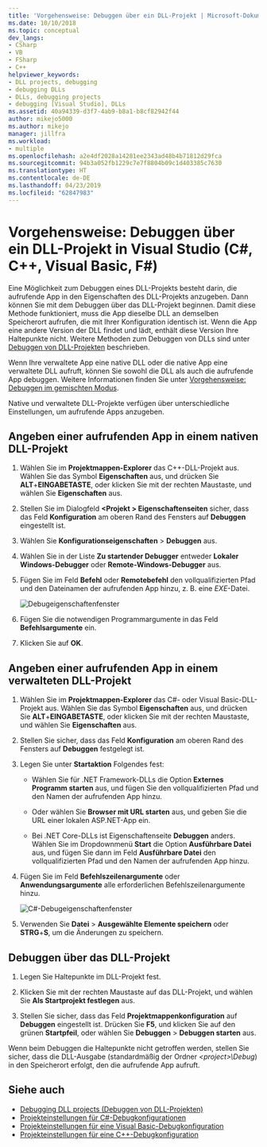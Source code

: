 ```yaml
---
title: 'Vorgehensweise: Debuggen über ein DLL-Projekt | Microsoft-Dokumentation'
ms.date: 10/10/2018
ms.topic: conceptual
dev_langs:
- CSharp
- VB
- FSharp
- C++
helpviewer_keywords:
- DLL projects, debugging
- debugging DLLs
- DLLs, debugging projects
- debugging [Visual Studio], DLLs
ms.assetid: 40a94339-d3f7-4ab9-b8a1-b8cf82942f44
author: mikejo5000
ms.author: mikejo
manager: jillfra
ms.workload:
- multiple
ms.openlocfilehash: a2e4df2028a14281ee2343ad48b4b71812d29fca
ms.sourcegitcommit: 94b3a052fb1229c7e7f8804b09c1d403385c7630
ms.translationtype: HT
ms.contentlocale: de-DE
ms.lasthandoff: 04/23/2019
ms.locfileid: "62847983"
---
```

# <a name="how-to-debug-from-a-dll-project-in-visual-studio-c-c-visual-basic-f"></a>Vorgehensweise: Debuggen über ein DLL-Projekt in Visual Studio (C#, C++, Visual Basic, F#)

Eine Möglichkeit zum Debuggen eines DLL-Projekts besteht darin, die aufrufende App in den Eigenschaften des DLL-Projekts anzugeben. Dann können Sie mit dem Debuggen über das DLL-Projekt beginnen. Damit diese Methode funktioniert, muss die App dieselbe DLL an demselben Speicherort aufrufen, die mit Ihrer Konfiguration identisch ist. Wenn die App eine andere Version der DLL findet und lädt, enthält diese Version Ihre Haltepunkte nicht. Weitere Methoden zum Debuggen von DLLs sind unter [Debuggen von DLL-Projekten](../debugger/debugging-dll-projects.md) beschrieben.

Wenn Ihre verwaltete App eine native DLL oder die native App eine verwaltete DLL aufruft, können Sie sowohl die DLL als auch die aufrufende App debuggen. Weitere Informationen finden Sie unter [Vorgehensweise: Debuggen im gemischten Modus](../debugger/how-to-debug-in-mixed-mode.md).

Native und verwaltete DLL-Projekte verfügen über unterschiedliche Einstellungen, um aufrufende Apps anzugeben.

## <a name="specify-a-calling-app-in-a-native-dll-project"></a>Angeben einer aufrufenden App in einem nativen DLL-Projekt

1. Wählen Sie im **Projektmappen-Explorer** das C++-DLL-Projekt aus. Wählen Sie das Symbol **Eigenschaften** aus, und drücken Sie **ALT**+**EINGABETASTE**, oder klicken Sie mit der rechten Maustaste, und wählen Sie **Eigenschaften** aus.

1. Stellen Sie im Dialogfeld **\<Projekt > Eigenschaftenseiten** sicher, dass das Feld **Konfiguration** am oberen Rand des Fensters auf **Debuggen** eingestellt ist.

1. Wählen Sie **Konfigurationseigenschaften** > **Debuggen** aus.

1. Wählen Sie in der Liste **Zu startender Debugger** entweder **Lokaler Windows-Debugger** oder **Remote-Windows-Debugger** aus.

1. Fügen Sie im Feld **Befehl** oder **Remotebefehl** den vollqualifizierten Pfad und den Dateinamen der aufrufenden App hinzu, z. B. eine *EXE*-Datei.

   ![Debugeigenschaftenfenster](../debugger/media/dbg-debugging-properties-dll.png "Debugeigenschaftenfenster")

1. Fügen Sie die notwendigen Programmargumente in das Feld **Befehlsargumente** ein.

1. Klicken Sie auf **OK**.

## <a name="specify-a-calling-app-in-a-managed-dll-project"></a>Angeben einer aufrufenden App in einem verwalteten DLL-Projekt

1. Wählen Sie im **Projektmappen-Explorer** das C#- oder Visual Basic-DLL-Projekt aus. Wählen Sie das Symbol **Eigenschaften** aus, und drücken Sie **ALT**+**EINGABETASTE**, oder klicken Sie mit der rechten Maustaste, und wählen Sie **Eigenschaften** aus.

1. Stellen Sie sicher, dass das Feld **Konfiguration** am oberen Rand des Fensters auf **Debuggen** festgelegt ist.

1. Legen Sie unter **Startaktion** Folgendes fest:

   - Wählen Sie für .NET Framework-DLLs die Option **Externes Programm starten** aus, und fügen Sie den vollqualifizierten Pfad und den Namen der aufrufenden App hinzu.

   - Oder wählen Sie **Browser mit URL starten** aus, und geben Sie die URL einer lokalen ASP.NET-App ein.

   - Bei .NET Core-DLLs ist Eigenschaftenseite **Debuggen** anders. Wählen Sie im Dropdownmenü **Start** die Option **Ausführbare Datei** aus, und fügen Sie dann im Feld **Ausführbare Datei** den vollqualifizierten Pfad und den Namen der aufrufenden App hinzu.

1. Fügen Sie im Feld **Befehlszeilenargumente** oder **Anwendungsargumente** alle erforderlichen Befehlszeilenargumente hinzu.

   ![C#-Debugeigenschaftenfenster](../debugger/media/dbg-debugging-properties-dll-csharp.png "C#-Debugeigenschaftenfenster")

1. Verwenden Sie **Datei** > **Ausgewählte Elemente speichern** oder **STRG**+**S**, um die Änderungen zu speichern.

## <a name="debug-from-the-dll-project"></a>Debuggen über das DLL-Projekt

1. Legen Sie Haltepunkte im DLL-Projekt fest.

1. Klicken Sie mit der rechten Maustaste auf das DLL-Projekt, und wählen Sie **Als Startprojekt festlegen** aus.

1. Stellen Sie sicher, dass das Feld **Projektmappenkonfiguration** auf **Debuggen** eingestellt ist. Drücken Sie **F5**, und klicken Sie auf den grünen **Startpfeil**, oder wählen Sie **Debuggen** > **Debuggen starten** aus.

Wenn beim Debuggen die Haltepunkte nicht getroffen werden, stellen Sie sicher, dass die DLL-Ausgabe (standardmäßig der Ordner *\<project>\Debug*) in den Speicherort erfolgt, den die aufrufende App aufruft.

## <a name="see-also"></a>Siehe auch
- [Debugging DLL projects (Debuggen von DLL-Projekten)](../debugger/debugging-dll-projects.md)
- [Projekteinstellungen für C#-Debugkonfigurationen](../debugger/project-settings-for-csharp-debug-configurations.md)
- [Projekteinstellungen für eine Visual Basic-Debugkonfiguration](../debugger/project-settings-for-a-visual-basic-debug-configuration.md)
- [Projekteinstellungen für eine C++-Debugkonfiguration](../debugger/project-settings-for-a-cpp-debug-configuration.md)